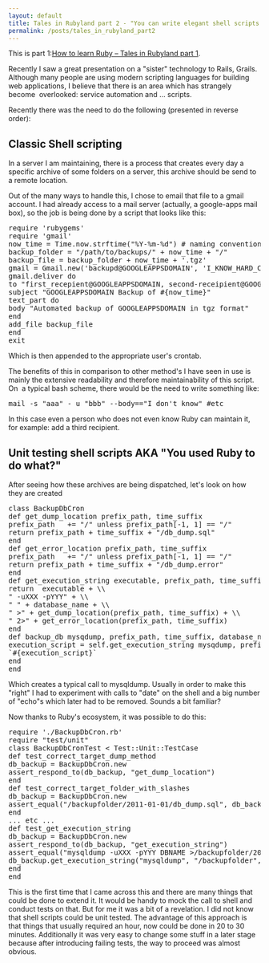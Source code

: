 ```yaml
---
layout: default
title: Tales in Rubyland part 2 - "You can write elegant shell scripts and unit test them too".
permalink: /posts/tales_in_rubyland_part2
---
```


This is part 1:<a title="How to learn Ruby – Tales in Rubyland part 1" href="/posts/tales_in_rubyland_part1">How to learn Ruby – Tales in Rubyland part 1</a>.

Recently I saw a great presentation on a "sister" technology to Rails, Grails. Although many people are using modern scripting languages for building  web applications, I believe that there is an area which has strangely become  overlooked: service automation and ... scripts.

Recently there was the need to do the following (presented in reverse order):


## Classic Shell scripting

In a server I am maintaining, there is a process that creates every day a specific archive of some folders on a server, this archive should be send to a remote location.

Out of the many ways to handle this, I chose to email that file to a gmail account. I had already access to a mail server (actually, a google-apps mail box), so the job is being done by a script that looks like this:

<pre lang="ruby">require 'rubygems'
require 'gmail'
now_time = Time.now.strftime("%Y-%m-%d") # naming convention for files
backup_folder = "/path/to/backups/" + now_time + "/"
backup_file = backup_folder + now_time + '.tgz'
gmail = Gmail.new('backupd@GOOGLEAPPSDOMAIN', 'I_KNOW_HARD_CODING_A_PASSWORD_IS_WRONG')
gmail.deliver do
to "first_recepient@GOOGLEAPPSDOMAIN, second-receipient@GOOGLEAPPSDOMAIN"
subject "GOOGLEAPPSDOMAIN Backup of #{now_time}"
text_part do
body "Automated backup of GOOGLEAPPSDOMAIN in tgz format"
end
add_file backup_file
end
exit</pre>

Which is then appended to the appropriate user's crontab.

The benefits of this in comparison to other method's I have seen in use is  mainly the extensive readability and therefore maintainability of this script. On  a typical bash scheme, there would be the need to write something like:
<pre lang="bash">mail -s "aaa" - u "bbb" --body=="I don't know" #etc</pre>
In this case even a person who does not even know Ruby can maintain it, for example: add a third recipient.

## Unit testing shell scripts AKA "You used Ruby to do what?"

After seeing how these archives are being dispatched, let's look on how they are created

<pre lang="ruby">class BackupDbCron
def get_dump_location prefix_path, time_suffix
prefix_path   += "/" unless prefix_path[-1, 1] == "/"
return prefix_path + time_suffix + "/db_dump.sql"
end
def get_error_location prefix_path, time_suffix
prefix_path   += "/" unless prefix_path[-1, 1] == "/"
return prefix_path + time_suffix + "/db_dump.error"
end
def get_execution_string executable, prefix_path, time_suffix, database_name
return  executable + \\
" -uXXX -pYYY" + \\
" " + database_name + \\
" &gt;" + get_dump_location(prefix_path, time_suffix) + \\
" 2&gt;" + get_error_location(prefix_path, time_suffix)
end
def backup_db mysqdump, prefix_path, time_suffix, database_name
execution_script = self.get_execution_string mysqdump, prefix_path, time_suffix, database_name
`#{execution_script}`
end
end
</pre>

Which creates a typical call to mysqldump. Usually in order to make this "right" I had to experiment with calls to
"date" on the shell and a big number of "echo"s which later had to be removed. Sounds a bit familiar?

Now thanks to Ruby's ecosystem, it was possible to do this:

<pre lang="ruby">require './BackupDbCron.rb'
require "test/unit"
class BackupDbCronTest &lt; Test::Unit::TestCase
def test_correct_target_dump_method
db_backup = BackupDbCron.new
assert_respond_to(db_backup, "get_dump_location")
end
def test_correct_target_folder_with_slashes
db_backup = BackupDbCron.new
assert_equal("/backupfolder/2011-01-01/db_dump.sql", db_backup.get_dump_location("/backupfolder/", "2011-01-01"))
end
... etc ...
def test_get_execution_string
db_backup = BackupDbCron.new
assert_respond_to(db_backup, "get_execution_string")
assert_equal("mysqldump -uXXX -pYYY DBNAME &gt;/backupfolder/2011-01-01/db_dump.sql 2&gt;/backupfolder/2011-01-01/db_dump.error",
db_backup.get_execution_string("mysqldump", "/backupfolder", "2011-01-01", "DBNAME"))
end
end
</pre>

This is the first time that I came across this and there are many things that could be done to extend it. It would be handy to mock the call to shell and conduct tests on that. But for me it was a bit of a revelation. I did not know that shell scripts could be unit tested. The advantage of this approach is that things that usually required an hour, now could be done in 20 to 30 minutes. Additionally it was very easy to change some stuff in a later stage because after introducing failing tests, the way to proceed was almost obvious.
